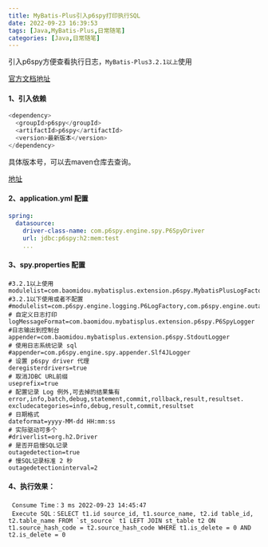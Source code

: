 ```yaml
---
title: MyBatis-Plus引入p6spy打印执行SQL
date: 2022-09-23 16:39:53
tags: [Java,MyBatis-Plus,日常随笔]
categories: [Java,日常随笔]
---
```

引入p6spy方便查看执行日志，`MyBatis-Plus3.2.1以上`使用

[官方文档地址](https://baomidou.com/pages/833fab/)
#### 1、引入依赖
```java
<dependency>
  <groupId>p6spy</groupId>
  <artifactId>p6spy</artifactId>
  <version>最新版本</version>
</dependency>
```
具体版本号，可以去maven仓库去查询。

[地址](https://mvnrepository.com/artifact/p6spy/p6spy)
#### 2、application.yml 配置
```yaml
spring:
  datasource:
    driver-class-name: com.p6spy.engine.spy.P6SpyDriver
    url: jdbc:p6spy:h2:mem:test
    ...
```
#### 3、spy.properties 配置
```text
#3.2.1以上使用
modulelist=com.baomidou.mybatisplus.extension.p6spy.MybatisPlusLogFactory,com.p6spy.engine.outage.P6OutageFactory
#3.2.1以下使用或者不配置
#modulelist=com.p6spy.engine.logging.P6LogFactory,com.p6spy.engine.outage.P6OutageFactory
# 自定义日志打印
logMessageFormat=com.baomidou.mybatisplus.extension.p6spy.P6SpyLogger
#日志输出到控制台
appender=com.baomidou.mybatisplus.extension.p6spy.StdoutLogger
# 使用日志系统记录 sql
#appender=com.p6spy.engine.spy.appender.Slf4JLogger
# 设置 p6spy driver 代理
deregisterdrivers=true
# 取消JDBC URL前缀
useprefix=true
# 配置记录 Log 例外,可去掉的结果集有error,info,batch,debug,statement,commit,rollback,result,resultset.
excludecategories=info,debug,result,commit,resultset
# 日期格式
dateformat=yyyy-MM-dd HH:mm:ss
# 实际驱动可多个
#driverlist=org.h2.Driver
# 是否开启慢SQL记录
outagedetection=true
# 慢SQL记录标准 2 秒
outagedetectioninterval=2
```
#### 4、执行效果：
```text
 Consume Time：3 ms 2022-09-23 14:45:47
 Execute SQL：SELECT t1.id source_id, t1.source_name, t2.id table_id, t2.table_name FROM `st_source` t1 LEFT JOIN st_table t2 ON t1.source_hash_code = t2.source_hash_code WHERE t1.is_delete = 0 AND t2.is_delete = 0
```
